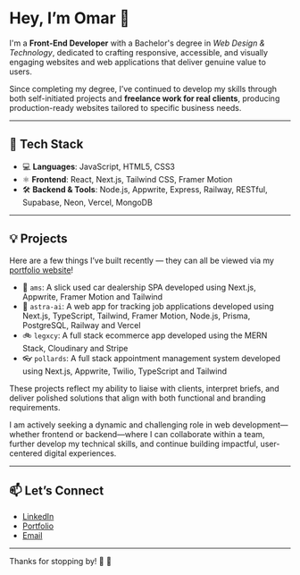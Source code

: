 # Hey, I’m Omar 👋

I'm a **Front-End Developer** with a Bachelor's degree in *Web Design & Technology*, dedicated to crafting responsive, accessible, and visually engaging websites and web applications that deliver genuine value to users.

Since completing my degree, I’ve continued to develop my skills through both self-initiated projects and **freelance work for real clients**, producing production-ready websites tailored to specific business needs.

---

## 🚀 Tech Stack

- 💻 **Languages**: JavaScript, HTML5, CSS3
- ⚛️ **Frontend**: React, Next.js, Tailwind CSS, Framer Motion
- 🛠 **Backend & Tools**: Node.js, Appwrite, Express, Railway, RESTful, Supabase, Neon, Vercel, MongoDB

---

## 💡 Projects

Here are a few things I’ve built recently — they can all be viewed via my [portfolio website](https://oyousaf.dev)!

- 🚗 `ams`: A slick used car dealership SPA developed using Next.js, Appwrite, Framer Motion and Tailwind
- 💼 `astra-ai`: A web app for tracking job applications developed using Next.js, TypeScript, Tailwind, Framer Motion, Node.js, Prisma, PostgreSQL, Railway and Vercel
- 🚲 `legxcy`: A full stack ecommerce app developed using the MERN Stack, Cloudinary and Stripe
- 👓 `pollards`: A full stack appointment management system developed using Next.js, Appwrite, Twilio, TypeScript and Tailwind

These projects reflect my ability to liaise with clients, interpret briefs, and deliver polished solutions that align with both functional and branding requirements.

I am actively seeking a dynamic and challenging role in web development—whether frontend or backend—where I can collaborate within a team, further develop my technical skills, and continue building impactful, user-centered digital experiences.

---

## 📫 Let’s Connect

- [LinkedIn](https://www.linkedin.com/in/oyousaf)  
- [Portfolio](https://oyousaf.dev)
- [Email](mailto:o_yousaf@live.co.uk)

---

Thanks for stopping by! 🙏 🍉
